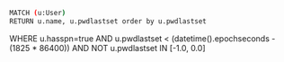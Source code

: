 ```bash
MATCH (u:User)
RETURN u.name, u.pwdlastset order by u.pwdlastset

```

 WHERE u.hasspn=true AND u.pwdlastset < (datetime().epochseconds - (1825 * 86400)) AND NOT u.pwdlastset IN [-1.0, 0.0]